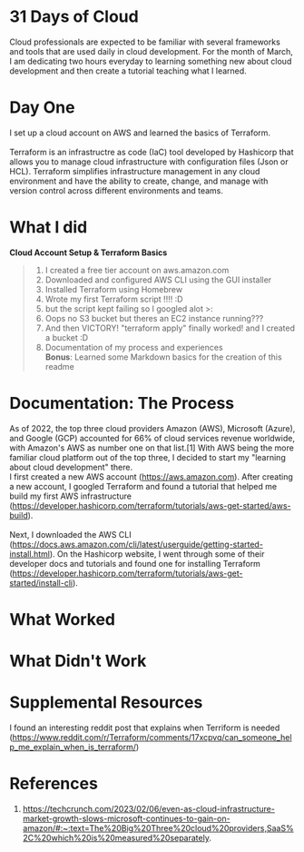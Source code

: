 # 31 Days of Cloud

Cloud professionals are expected to be familiar with several frameworks and tools that are used daily in cloud development. For the month of March, I am dedicating two hours everyday to learning something new about cloud development and then create a tutorial teaching what I learned. 

# Day One

I set up a cloud account on AWS and learned the basics of Terraform.
<br><br>
Terraform is an infrastructre as code (IaC) tool developed by Hashicorp that allows you to manage cloud infrastructure with configuration files (Json or HCL). Terraform simplifies infrastructure management in any cloud environment and have the ability to create, change, and manage with version control across different environments and teams. 

# What I did

**Cloud Account Setup & Terraform Basics**
> 1. I created a free tier account on aws.amazon.com
> 2. Downloaded and configured AWS CLI using the GUI installer
> 3. Installed Terraform using Homebrew 
> 4. Wrote my first Terraform script !!!! :D
> 5. but the script kept failing so I googled alot >:
> 6. Oops no S3 bucket but theres an EC2 instance running???
> 7. And then VICTORY! "terraform apply" finally worked! and I created a bucket :D
> 8. Documentation of my process and experiences
> <br>**Bonus**: Learned some Markdown basics for the creation of this readme

# Documentation: The Process

As of 2022, the top three cloud providers Amazon (AWS), Microsoft (Azure), and Google (GCP) accounted for 66% of cloud services revenue worldwide, with Amazon's AWS as number one on that list.[1] With AWS being the more familiar cloud platform out of the top three, I decided to start my "learning about cloud development" there. 
<br>I first created a new AWS account (https://aws.amazon.com). After creating a new account, I googled Terraform and found a tutorial that helped me build my first AWS infrastructure (https://developer.hashicorp.com/terraform/tutorials/aws-get-started/aws-build).
<br><br>
Next, I downloaded the AWS CLI (https://docs.aws.amazon.com/cli/latest/userguide/getting-started-install.html). On the Hashicorp website, I went through some of their developer docs and tutorials and found one for installing Terraform (https://developer.hashicorp.com/terraform/tutorials/aws-get-started/install-cli). 

# What Worked


# What Didn't Work



# Supplemental Resources

I found an interesting reddit post that explains when Terriform is needed (https://www.reddit.com/r/Terraform/comments/17xcpvq/can_someone_help_me_explain_when_is_terraform/) 

# References

1. https://techcrunch.com/2023/02/06/even-as-cloud-infrastructure-market-growth-slows-microsoft-continues-to-gain-on-amazon/#:~:text=The%20Big%20Three%20cloud%20providers,SaaS%2C%20which%20is%20measured%20separately.